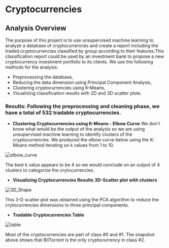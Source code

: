 # Cryptocurrencies
## Analysis Overview
   The purpose of this project is to use unsupervised machine learning to analyze a database of cryptocurrencies and create a report including the traded cryptocurrencies          classified by 
   group according to their features.This classification report could be used by an investment bank to propose a new cryptocurrency investment portfolio to its clients.
   We use the following methods for the analysis:

   * Preprocessing the database,
   * Reducing the data dimension using Principal Component Analysis,
   * Clustering cryptocurrencies using K-Means,
   * Visualizing classification results with 2D and 3D scatter plots. 

### Results: Following the preprocessing and cleaning phase, we have a total of 532 tradable cryptocurrencies.

* **Clustering Cryptocurrencies using K-Means - Elbow Curve**
We don't know what would be the output of the analysis so we are using unsupervised machine learning to identify clusters of the cryptocurrencies.
We produced the elbow curve below using the K-Means method iterating on k values from 1 to 10.

![elbow_curve](https://user-images.githubusercontent.com/90277142/150712148-5ff9bec2-a43b-4596-ae38-32a8e76e1bc6.png)

The best k value appears to be 4 so we would conclude on an output of 4 clusters to categorize the crytocurrencies.

* **Visualizing Cryptocurrencies Results**
  **3D-Scatter plot with clusters**
  
 ![3D_Shape](https://user-images.githubusercontent.com/90277142/150712170-7d45d702-b275-4e8c-91f8-f099b8118c02.png)
 
 This 3-D scatter plot was obtained using the PCA algorithm to reduce the crytocurrencies dimensions to three principal components.
 
 * **Tradable Cryptocurrencies Table**
 
 ![table](https://user-images.githubusercontent.com/90277142/150712702-efd2db10-70b7-49ea-85e2-0e75c4faeccb.png)

 
 Most of the cryptocurrencies are part of class #0 and #1.
The snapshot above shows that BitTorrent is the only cryptocurrency in class #2.
